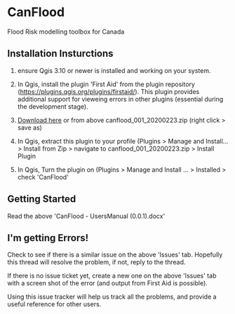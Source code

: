 # CanFlood
Flood Risk modelling toolbox for Canada


## Installation Insturctions 

1) ensure Qgis 3.10 or newer is installed and working on your system. 

2) In Qgis, install the plugin 'First Aid' from the plugin repository (https://plugins.qgis.org/plugins/firstaid/). This plugin provides additional support for vieweing errors in other plugins (essential during the development stage).

3) [Download here](https://github.com/IBIGroupCanWest/CanFlood/blob/master/canflood_001_20200223.zip) or from above canflood_001_20200223.zip (right click > save as) 

4) In Qgis, extract this plugin to your profile (Plugins > Manage and Install... > Install from Zip > navigate to canflood_001_20200223.zip > Install Plugin

5) In Qgis, Turn the plugin on (Plugins > Manage and Install ... > Installed > check 'CanFlood'

## Getting Started

Read the above 'CanFlood - UsersManual (0.0.1).docx'


## I'm getting Errors!
Check to see if there is a similar issue on the above 'Issues' tab.  Hopefully this thread will resolve the problem, if not, reply to the thread.

If there is no issue ticket yet, create a new one on the above 'Issues' tab with a screen shot of the error (and output from First Aid is possible). 

Using this issue tracker will help us track all the problems, and provide a useful reference for other users.
